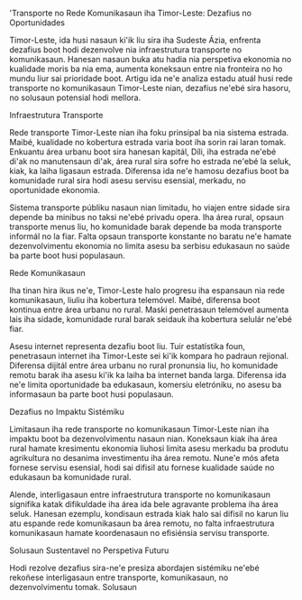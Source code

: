 'Transporte no Rede Komunikasaun iha Timor-Leste: Dezafius no Oportunidades

Timor-Leste, ida husi nasaun ki'ik liu sira iha Sudeste Ázia, enfrenta dezafius boot hodi dezenvolve nia infraestrutura transporte no komunikasaun. Hanesan nasaun buka atu hadia nia perspetiva ekonomia no kualidade moris ba nia ema, aumenta koneksaun entre nia fronteira no ho mundu liur sai prioridade boot. Artigu ida ne'e analiza estadu atuál husi rede transporte no komunikasaun Timor-Leste nian, dezafius ne'ebé sira hasoru, no solusaun potensial hodi mellora.

Infraestrutura Transporte

Rede transporte Timor-Leste nian iha foku prinsipal ba nia sistema estrada. Maibé, kualidade no kobertura estrada varia boot iha sorin rai laran tomak. Enkuantu área urbanu boot sira hanesan kapitál, Díli, iha estrada ne'ebé di'ak no manutensaun di'ak, área rural sira sofre ho estrada ne'ebé la seluk, kiak, ka laiha ligasaun estrada. Diferensa ida ne'e hamosu dezafius boot ba komunidade rural sira hodi asesu servisu esensial, merkadu, no oportunidade ekonomia.

Sistema transporte públiku nasaun nian limitadu, ho viajen entre sidade sira depende ba minibus no taksi ne'ebé privadu opera. Iha área rural, opsaun transporte menus liu, ho komunidade barak depende ba moda transporte informál no la fiar. Falta opsaun transporte konstante no baratu ne'e hamate dezenvolvimentu ekonomia no limita asesu ba serbisu edukasaun no saúde ba parte boot husi populasaun.

Rede Komunikasaun

Iha tinan hira ikus ne'e, Timor-Leste halo progresu iha espansaun nia rede komunikasaun, liuliu iha kobertura telemóvel. Maibé, diferensa boot kontinua entre área urbanu no rural. Maski penetrasaun telemóvel aumenta lais iha sidade, komunidade rural barak seidauk iha kobertura selulár ne'ebé fiar.

Asesu internet representa dezafiu boot liu. Tuir estatístika foun, penetrasaun internet iha Timor-Leste sei ki'ik kompara ho padraun rejional. Diferensa dijitál entre área urbanu no rural pronunsia liu, ho komunidade remotu barak iha asesu ki'ik ka laiha ba internet banda larga. Diferensa ida ne'e limita oportunidade ba edukasaun, komersiu eletróniku, no asesu ba informasaun ba parte boot husi populasaun.

Dezafius no Impaktu Sistémiku

Limitasaun iha rede transporte no komunikasaun Timor-Leste nian iha impaktu boot ba dezenvolvimentu nasaun nian. Koneksaun kiak iha área rural hamate kresimentu ekonomia liuhosi limita asesu merkadu ba produtu agrikultura no desanima investimentu iha área remotu. Nune'e mós afeta fornese servisu esensial, hodi sai difisil atu fornese kualidade saúde no edukasaun ba komunidade rural.

Alende, interligasaun entre infraestrutura transporte no komunikasaun signifika katak difikuldade iha área ida bele agravante problema iha área seluk. Hanesan ezemplu, kondisaun estrada kiak halo sai difisil no karun liu atu espande rede komunikasaun ba área remotu, no falta infraestrutura komunikasaun hamate koordenasaun no efisiénsia servisu transporte.

Solusaun Sustentavel no Perspetiva Futuru

Hodi rezolve dezafius sira-ne'e presiza abordajen sistémiku ne'ebé rekoñese interligasaun entre transporte, komunikasaun, no dezenvolvimentu tomak. Solusaun